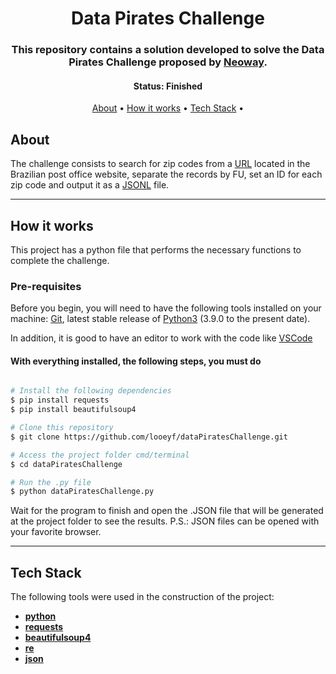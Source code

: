 <h1 align="center">
    Data Pirates Challenge
</h1>

<h3 align="center">
    This repository contains a solution developed to solve the Data Pirates Challenge proposed by <a href="https://www.neoway.com.br/" target="_blank">Neoway</a>.
</h3>

<h4 align="center"> 
	 Status: Finished
</h4>

<p align="center">
 <a href="#about">About</a> •
 <a href="#how-it-works">How it works</a> • 
 <a href="#tech-stack">Tech Stack</a> • 
</p>

## About

The challenge consists to search for zip codes from a [URL](http://www.buscacep.correios.com.br/sistemas/buscacep/buscaFaixaCep.cfm) located in the Brazilian post office website, separate the records by FU, set an ID for each zip code and output it as a [JSONL](http://jsonlines.org) file.

---

## How it works

This project has a python file that performs the necessary functions to complete the challenge.

### Pre-requisites

Before you begin, you will need to have the following tools installed on your machine:
[Git](https://git-scm.com/downloads), latest stable release of [Python3](https://www.python.org/downloads/) (3.9.0 to the present date).

In addition, it is good to have an editor to work with the code like [VSCode](https://code.visualstudio.com/)

#### With everything installed, the following steps, you must do

```bash

# Install the following dependencies
$ pip install requests
$ pip install beautifulsoup4

# Clone this repository
$ git clone https://github.com/looeyf/dataPiratesChallenge.git

# Access the project folder cmd/terminal
$ cd dataPiratesChallenge

# Run the .py file
$ python dataPiratesChallenge.py

```

Wait for the program to finish and open the .JSON file that will be generated at the project folder to see the results.
P.S.: JSON files can be opened with your favorite browser.

---

## Tech Stack

The following tools were used in the construction of the project:

- **[python](https://www.python.org)**
- **[requests](https://pypi.org/project/requests/)**
- **[beautifulsoup4](https://pypi.org/project/beautifulsoup4/)**
- **[re](https://docs.python.org/3/library/re.html)**
- **[json](https://docs.python.org/3/library/json.html)**
